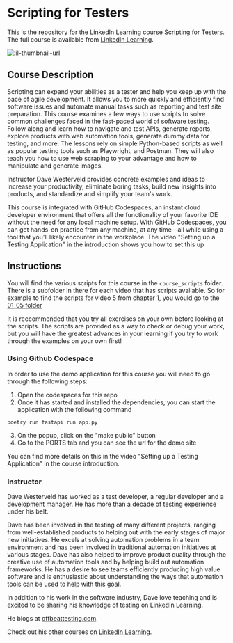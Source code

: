 # Scripting for Testers
This is the repository for the LinkedIn Learning course Scripting for Testers. The full course is available from [LinkedIn Learning][lil-course-url].

![lil-thumbnail-url]

## Course Description

Scripting can expand your abilities as a tester and help you keep up with the pace of agile development. It allows you to more quickly and efficiently find software issues and automate manual tasks such as reporting and test site preparation. This course examines a few ways to use scripts to solve common challenges faced in the fast-paced world of software testing. Follow along and learn how to navigate and test APIs, generate reports, explore products with web automation tools, generate dummy data for testing, and more. The lessons rely on simple Python-based scripts as well as popular testing tools such as Playwright, and Postman. They will also teach you how to use web scraping to your advantage and how to manipulate and generate images. 

Instructor Dave Westerveld provides concrete examples and ideas to increase your productivity, eliminate boring tasks, build new insights into products, and standardize and simplify your team's work.

This course is integrated with GitHub Codespaces, an instant cloud developer environment that offers all the functionality of your favorite IDE without the need for any local machine setup. With GitHub Codespaces, you can get hands-on practice from any machine, at any time—all while using a tool that you’ll likely encounter in the workplace. The video "Setting up a Testing Application" in the introduction shows you how to set this up

## Instructions
You will find the various scripts for this course in the `course_scripts` folder. There is a subfolder in there for each video that has scripts available. So for example to find the scripts for video 5 from chapter 1, you would go to the [01_05 folder](./course_scripts/01_05)

It is reccommended that you try all exercises on your own before looking at the scripts. The scripts are provided as a way to check or debug your work, but you will have the greatest advances in your learning if you try to work through the examples on your own first!

### Using Github Codespace
In order to use the demo application for this course you will need to go through the following steps:

1. Open the codespaces for this repo
2. Once it has started and installed the dependencies, you can start the application with the following command
```shell
poetry run fastapi run app.py
```
3. On the popup, click on the "make public" button
4. Go to the PORTS tab and you can see the url for the demo site

You can find more details on this in the video "Setting up a Testing Application" in the course introduction.

### Instructor

Dave Westerveld has worked as a test developer, a regular developer and a development manager. He has more than a decade of testing experience under his belt.

Dave has been involved in the testing of many different projects, ranging from well-established products to helping out with the early stages of major new initiatives. He excels at solving automation problems in a team environment and has been involved in traditional automation initiatives at various stages. Dave has also helped to improve product quality through the creative use of automation tools and by helping build out automation frameworks. He has a desire to see teams efficiently producing high value software and is enthusiastic about understanding the ways that automation tools can be used to help with this goal.

In addition to his work in the software industry, Dave love teaching and is excited to be sharing his knowledge of testing on LinkedIn Learning.

He blogs at [offbeattesting.com](https://offbeattesting.com/).
                            

Check out his other courses on [LinkedIn Learning](https://www.linkedin.com/learning/instructors/dave-westerveld?u=104).


[0]: # (Replace these placeholder URLs with actual course URLs)

[lil-course-url]: https://www.linkedin.com/learning/scripting-for-testers-27988375/
[lil-thumbnail-url]: https://media.licdn.com/dms/image/v2/D4E0DAQGzB4SKkFobQQ/learning-public-crop_675_1200/B4EZX9YJN8HMAY-/0/1743712720514?e=2147483647&v=beta&t=QKAp9V7kzMS-jUXiH9QFgPP-LdE5auZ2AcLagNO5pDg

